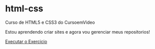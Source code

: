 # html-css
 Curso de HTML5 e CSS3 do CursoemVideo

 Estou aprendendo criar sites e agora vou gerenciar meus repositorios!

<a href="https://guilhermehaugusto.github.io/html-css/Exercicios/ex001/index.html">Executar o Exercicio</a>